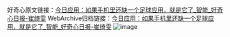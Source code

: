 好奇心原文链接：[今日应用：如果手机里还缺一个足球应用，就是它了_智能_好奇心日报-崔绮雯](https://www.qdaily.com/articles/3157.html)
WebArchive归档链接：[今日应用：如果手机里还缺一个足球应用，就是它了_智能_好奇心日报-崔绮雯](http://web.archive.org/web/20190623151607/https://www.qdaily.com/articles/3157.html)
![image](http://ww3.sinaimg.cn/large/007d5XDply1g3v6p81ii6j30u02xob29)